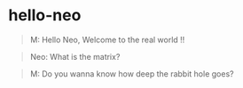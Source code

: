 # hello-neo

>M: Hello Neo, Welcome to the real world !!

>Neo: What is the matrix?

>M: Do you wanna know how deep the rabbit hole goes?
